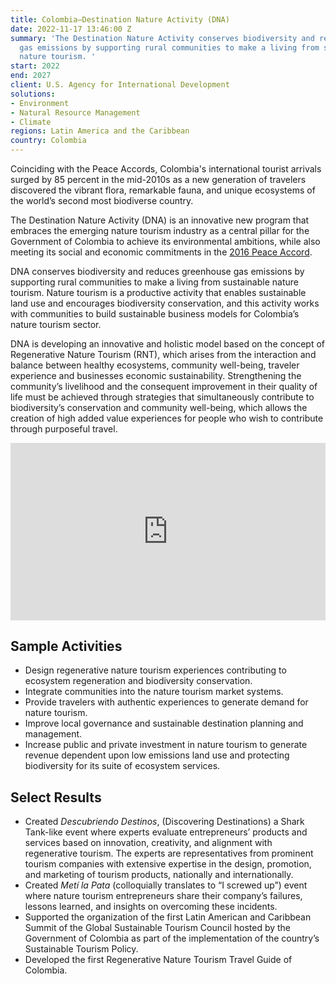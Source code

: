 ```yaml
---
title: Colombia—Destination Nature Activity (DNA)
date: 2022-11-17 13:46:00 Z
summary: 'The Destination Nature Activity conserves biodiversity and reduces greenhouse
  gas emissions by supporting rural communities to make a living from sustainable
  nature tourism. '
start: 2022
end: 2027
client: U.S. Agency for International Development
solutions:
- Environment
- Natural Resource Management
- Climate
regions: Latin America and the Caribbean
country: Colombia
---
```


Coinciding with the Peace Accords, Colombia's international tourist arrivals surged by 85 percent in the mid-2010s as a new generation of travelers discovered the vibrant flora, remarkable fauna, and unique ecosystems of the world’s second most biodiverse country. 

The Destination Nature Activity (DNA) is an innovative new program that embraces the emerging nature tourism industry as a central pillar for the Government of Colombia to achieve its environmental ambitions, while also meeting its social and economic commitments in the [2016 Peace Accord](https://en.wikipedia.org/wiki/2016_Colombian_peace_agreement_referendum).
 
DNA conserves biodiversity and reduces greenhouse gas emissions by supporting rural communities to make a living from sustainable nature tourism. Nature tourism is a productive activity that enables sustainable land use and encourages biodiversity conservation, and this activity works with communities to build sustainable business models for Colombia’s nature tourism sector. 

DNA is developing an innovative and holistic model based on the concept of Regenerative Nature Tourism (RNT), which arises from the interaction and balance between healthy ecosystems, community well-being, traveler experience and businesses economic sustainability. Strengthening the community’s livelihood and the consequent improvement in their quality of life must be achieved through strategies that simultaneously contribute to biodiversity’s conservation and community well-being, which allows the creation of high added value experiences for people who wish to contribute through purposeful travel.  

<div style="padding:56.25% 0 0 0;position:relative;"><iframe src="https://player.vimeo.com/video/981466944?badge=0&amp;autopause=0&amp;player_id=0&amp;app_id=58479" frameborder="0" allow="autoplay; fullscreen; picture-in-picture; clipboard-write" style="position:absolute;top:0;left:0;width:100%;height:100%;" title="USAID Colombia Destination Nature Activity"></iframe></div><script src="https://player.vimeo.com/api/player.js"></script>
 
## Sample Activities

* Design regenerative nature tourism experiences contributing to ecosystem regeneration and biodiversity conservation.
* Integrate communities into the nature tourism market systems.
* Provide travelers with authentic experiences to generate demand for nature tourism.
* Improve local governance and sustainable destination planning and management.
* Increase public and private investment in nature tourism to generate revenue dependent upon low emissions land use and protecting biodiversity for its suite of ecosystem services.

## Select Results

* Created *Descubriendo Destinos*, (Discovering Destinations) a Shark Tank-like event where experts evaluate entrepreneurs’ products and services based on innovation, creativity, and alignment with regenerative tourism. The experts are representatives from prominent tourism companies with extensive expertise in the design, promotion, and marketing of tourism products, nationally and internationally.
* Created *Metí la Pata* (colloquially translates to “I screwed up”) event where nature tourism entrepreneurs share their company’s failures, lessons learned, and insights on overcoming these incidents.
* Supported the organization of the first Latin American and Caribbean Summit of the Global Sustainable Tourism Council hosted by the Government of Colombia as part of the implementation of the country’s Sustainable Tourism Policy. 
* Developed the first Regenerative Nature Tourism Travel Guide of Colombia.